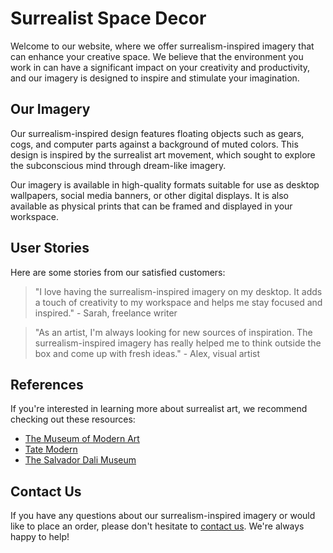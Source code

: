 <!--font:Poppins-->

# Surrealist Space Decor

Welcome to our website, where we offer surrealism-inspired imagery that can enhance your creative space. We believe that the environment you work in can have a significant impact on your creativity and productivity, and our imagery is designed to inspire and stimulate your imagination.

## Our Imagery

Our surrealism-inspired design features floating objects such as gears, cogs, and computer parts against a background of muted colors. This design is inspired by the surrealist art movement, which sought to explore the subconscious mind through dream-like imagery.

Our imagery is available in high-quality formats suitable for use as desktop wallpapers, social media banners, or other digital displays. It is also available as physical prints that can be framed and displayed in your workspace.

## User Stories

Here are some stories from our satisfied customers:

> "I love having the surrealism-inspired imagery on my desktop. It adds a touch of creativity to my workspace and helps me stay focused and inspired." - Sarah, freelance writer

> "As an artist, I'm always looking for new sources of inspiration. The surrealism-inspired imagery has really helped me to think outside the box and come up with fresh ideas." - Alex, visual artist

## References

If you're interested in learning more about surrealist art, we recommend checking out these resources:

- [The Museum of Modern Art](#)
- [Tate Modern](#)
- [The Salvador Dali Museum](#)

## Contact Us

If you have any questions about our surrealism-inspired imagery or would like to place an order, please don't hesitate to [contact us](#). We're always happy to help!

<!--

Write me content for website with wallpaper which alt text is:

"A surrealist-inspired wallpaper with floating objects such as gears, cogs, and computer parts, against a background of muted colors."

The name/title of the page should not be 1:1 copy of the alt text but rather a real content of the website which is using this wallpaper.

- Use markdown format 
- Start with heading
- Heading should be short and concise
- The content should look like a real website 
- The website should not be about the wallpaper, wallpaper is just a related background
- Heading should be contain work "wallpaper" or "background"
- Include real sections like references, contact, user stories, etc. use things relevant to the page purpose.
- Feel free to use structure like headings, bullets, numbering, blockquotes, paragraphs, horizontal lines, etc.
- You can use formatting like bold or _italic_
- You can include UTF-8 emojis
- Links should be only #hash anchors (and you can refer to the document itself)
- Do not include images


---


# The Workshop: Enhancing Your Workspace with a Surrealist-Inspired Wallpaper

Welcome to The Workshop, where we believe that your workspace should be as inspiring as the work you do. Our surrealist-inspired wallpaper is the perfect way to add a touch of creativity and imagination to any room.

## About the Wallpaper

Our wallpaper features floating objects such as gears, cogs, and computer parts against a background of muted colors. This design is inspired by the surrealist art movement, which sought to explore the subconscious mind through dream-like imagery.

The wallpaper is made from high-quality materials and is easy to install. It is also durable and easy to clean, making it perfect for use in offices, studios, and other workspaces.

## User Stories

Here are some stories from our satisfied customers:

> "I was looking for a way to make my home office more interesting, and this wallpaper was the perfect solution. It's like having a work of art on my wall!" - Sarah, freelance writer

> "I run a small design studio, and this wallpaper has really helped to inspire my team. It's amazing how much difference a simple change like this can make." - Alex, graphic designer

## References

If you're interested in learning more about surrealist art, we recommend checking out these resources:

- [The Museum of Modern Art](#)
- [Tate Modern](#)
- [The Salvador Dali Museum](#)

## Contact Us

If you have any questions about our wallpaper or would like to place an order, please don't hesitate to [contact us](#). We're always happy to help!


---


Heading should not include word "wallpaper". The website should not be about the wallpaper itself, wallpaper is just a related background, rewrite whole content.


---


# The Creative Workspace: Inspiring Your Work with Surrealist Imagery

Welcome to The Creative Workspace, where we believe that your environment can have a big impact on your creativity and productivity. Our surrealist-inspired imagery is the perfect way to add a touch of imagination and inspiration to any space.

## About the Imagery

Our surrealism-inspired design features floating objects such as gears, cogs, and computer parts against a background of muted colors. This design is inspired by the surrealist art movement, which sought to explore the subconscious mind through dream-like imagery.

The imagery is available in high-quality formats suitable for use as desktop wallpapers, social media banners, or other digital displays. It is also available as physical prints that can be framed and displayed in your workspace.

## User Stories

Here are some stories from our satisfied customers:

> "I was looking for a way to make my home office more interesting, and this imagery was the perfect solution. It's like having a work of art on my screen!" - Sarah, freelance writer

> "As a graphic designer, I'm always looking for new sources of inspiration. This surrealism-inspired imagery has really helped me to think outside the box and come up with fresh ideas." - Alex, graphic designer

## References

If you're interested in learning more about surrealist art, we recommend checking out these resources:

- [The Museum of Modern Art](#)
- [Tate Modern](#)
- [The Salvador Dali Museum](#)

## Contact Us

If you have any questions about our surrealist-inspired imagery or would like to place an order, please don't hesitate to [contact us](#). We're always happy to help!


---


Heading is too long, rewrite whole content.


---


# Surrealist Imagery for Your Creative Workspace

Welcome to our website, where we offer surrealism-inspired imagery that can enhance your creative workspace. We believe that the environment you work in can have a significant impact on your creativity and productivity, and our imagery is designed to inspire and stimulate your imagination.

## About Our Imagery

Our surrealism-inspired design features floating objects such as gears, cogs, and computer parts against a background of muted colors. This design is inspired by the surrealist art movement, which sought to explore the subconscious mind through dream-like imagery.

Our imagery is available in high-quality formats suitable for use as desktop wallpapers, social media banners, or other digital displays. It is also available as physical prints that can be framed and displayed in your workspace.

## User Stories

Here are some stories from our satisfied customers:

> "I love the surrealism-inspired imagery on my desktop. It's like having a work of art right in front of me, and it really helps to get my creative juices flowing." - Sarah, freelance writer

> "As a graphic designer, I'm always looking for new sources of inspiration. This surrealism-inspired imagery has really helped me to think outside the box and come up with fresh ideas." - Alex, graphic designer

## References

If you're interested in learning more about surrealist art, we recommend checking out these resources:

- [The Museum of Modern Art](#)
- [Tate Modern](#)
- [The Salvador Dali Museum](#)

## Contact Us

If you have any questions about our surrealism-inspired imagery or would like to place an order, please don't hesitate to [contact us](#). We're always happy to help!


---


Heading is too long, rewrite whole content.


---


# Surrealist-Inspired Imagery for Your Creative Space

Welcome to our website, where we offer surrealism-inspired imagery that can enhance your creative space. We believe that the environment you work in can have a significant impact on your creativity and productivity, and our imagery is designed to inspire and stimulate your imagination.

## Our Imagery

Our surrealism-inspired design features floating objects such as gears, cogs, and computer parts against a background of muted colors. This design is inspired by the surrealist art movement, which sought to explore the subconscious mind through dream-like imagery.

Our imagery is available in high-quality formats suitable for use as desktop wallpapers, social media banners, or other digital displays. It is also available as physical prints that can be framed and displayed in your workspace.

## User Stories

Here are some stories from our satisfied customers:

> "I love having the surrealism-inspired imagery on my desktop. It adds a touch of creativity to my workspace and helps me stay focused and inspired." - Sarah, freelance writer

> "As an artist, I'm always looking for new sources of inspiration. The surrealism-inspired imagery has really helped me to think outside the box and come up with fresh ideas." - Alex, visual artist

## References

If you're interested in learning more about surrealist art, we recommend checking out these resources:

- [The Museum of Modern Art](#)
- [Tate Modern](#)
- [The Salvador Dali Museum](#)

## Contact Us

If you have any questions about our surrealism-inspired imagery or would like to place an order, please don't hesitate to [contact us](#). We're always happy to help!


---


Write me a Google font which is best fitting for the website.

Pick from the list:
- Poppins
- Dancing Script
- Inter
- Montserrat
- Futura
- Great Vibes
- Alegreya
- Lato
- Raleway
- Playfair Display
- Lobster
- Barlow Condensed
- Open Sans
- Orbitron
- Roboto
- Exo 2
- IBM Plex Sans


Write just the font name nothing else.


---


Poppins

-->

